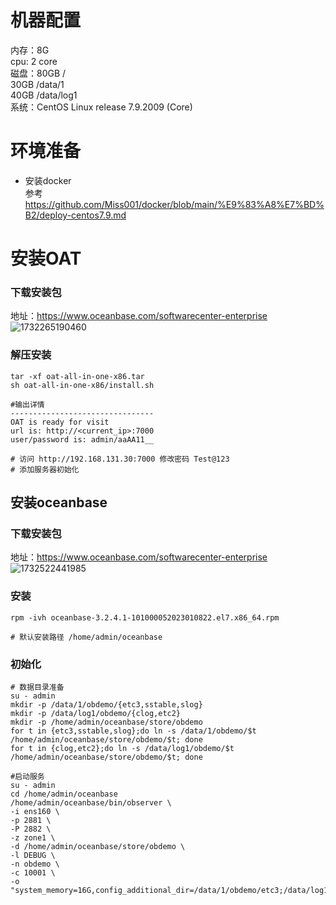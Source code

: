 # 机器配置
内存：8G     
cpu: 2 core     
磁盘：80GB    /      
      30GB   /data/1     
      40GB   /data/log1     
系统：CentOS Linux release 7.9.2009 (Core)

# 环境准备
- 安装docker   
  参考 https://github.com/Miss001/docker/blob/main/%E9%83%A8%E7%BD%B2/deploy-centos7.9.md
  
# 安装OAT
### 下载安装包    
地址：https://www.oceanbase.com/softwarecenter-enterprise     
![1732265190460](https://github.com/user-attachments/assets/b7e744bd-ec26-4d98-a54f-8c88f52384ec)

### 解压安装
```
tar -xf oat-all-in-one-x86.tar
sh oat-all-in-one-x86/install.sh

#输出详情
--------------------------------
OAT is ready for visit
url is: http://<current_ip>:7000
user/password is: admin/aaAA11__

# 访问 http://192.168.131.30:7000 修改密码 Test@123
# 添加服务器初始化
```

## 安装oceanbase
### 下载安装包
地址：https://www.oceanbase.com/softwarecenter-enterprise      
![1732522441985](https://github.com/user-attachments/assets/e26d3572-692d-4204-8d84-6f6df41e30bd)

### 安装
```
rpm -ivh oceanbase-3.2.4.1-101000052023010822.el7.x86_64.rpm

# 默认安装路径 /home/admin/oceanbase
```
### 初始化
```
# 数据目录准备
su - admin
mkdir -p /data/1/obdemo/{etc3,sstable,slog}
mkdir -p /data/log1/obdemo/{clog,etc2}
mkdir -p /home/admin/oceanbase/store/obdemo
for t in {etc3,sstable,slog};do ln -s /data/1/obdemo/$t /home/admin/oceanbase/store/obdemo/$t; done
for t in {clog,etc2};do ln -s /data/log1/obdemo/$t /home/admin/oceanbase/store/obdemo/$t; done

#启动服务
su - admin
cd /home/admin/oceanbase 
/home/admin/oceanbase/bin/observer \
-i ens160 \
-p 2881 \
-P 2882 \
-z zone1 \
-d /home/admin/oceanbase/store/obdemo \
-l DEBUG \
-n obdemo \
-c 10001 \
-o "system_memory=16G,config_additional_dir=/data/1/obdemo/etc3;/data/log1/obdemo/etc2"
```

